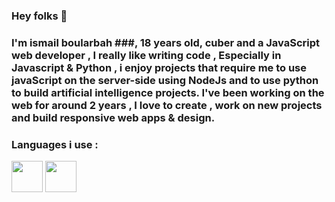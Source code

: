 ### Hey folks 👋

### I'm ismail boularbah ###, 18 years old, cuber and a JavaScript web developer , I really like writing code , Especially in Javascript & Python , i enjoy projects that require me to use javaScript on the server-side using NodeJs and to use python to build artificial intelligence projects. I've been working on the web for around 2 years , I love to create , work on new projects and build responsive web apps & design.

### Languages i use :

<img height="50px" width="50px" src="https://boularbahismail.netlify.app/img/ai/jslogo.svg" />     <img height="50px" width="50px" src="https://boularbahismail.netlify.app/img/ai/python.svg" /> 

